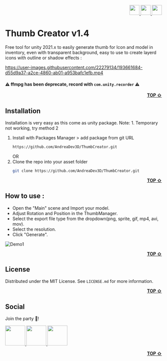 <div id="top"></div>

<!-- SMALL-SOCIAL -->
<p align="right">
  <a href="https://discord.gg/MBxDKkg6YK" target="_blank">
    <img src="https://user-images.githubusercontent.com/22279134/194764030-c0ed3ba3-8d86-4ae2-b56c-3ee88a41be81.png" width="32" />
  </a>    
  <a href="https://twitter.com/AndreaDev_3DArt" target="_blank">
    <img src="https://user-images.githubusercontent.com/22279134/194764036-e4fc3421-018a-4b3a-b763-2b803ee0c78e.png" width="32" />
  </a>  
  <a href="https://www.youtube.com/channel/UCPCCUYILXKV85aEJy9UqAtg" target="_blank">
    <img src="https://user-images.githubusercontent.com/22279134/194764031-4c4cd570-3482-482b-a80c-b4974abd94b3.png" width="32" />
  </a>  
</p>

<!-- DESCRIPTIONS -->
# Thumb Creator v1.4
Free tool for unity 2021.x to easily generate thumb for Icon and model in inventory, even with transparent background, easy to use to create layerd icons with outline or shadow effects :

https://user-images.githubusercontent.com/22279134/193661684-d55d9a37-a2ce-4860-ab01-a953bafc1efb.mp4

#### ⚠️ ffmpg has been deprecate, record with ```com.unity.recorder``` ⚠️

<p align="right"><b><a href="#top">TOP &#8679;</a></b></p>

<!-- INSTALLATION -->
## Installation
Installation is very easy as this come as unity package.
Note: 1. Temporary not working, try method 2

1. Install with Packages Manager > add package from git URL  
   ```sh
   https://github.com/AndreaDev3D/ThumbCreator.git
   ```
   OR
2. Clone the repo into your asset folder 
   ```sh
   git clone https://github.com/AndreaDev3D/ThumbCreator.git
   ```

<p align="right"><b><a href="#top">TOP &#8679;</a></b></p>

<!-- HOW TO -->
## How to use :
- Open the "Main" scene and Import your model.
- Adjust Rotation and Position in the ThumbManager.
- Select the export file type from the dropdown(png, sprite, gif, mp4, avi, mov).
- Select the resolution.
- Click "Generate".

![Demo1](https://user-images.githubusercontent.com/22279134/181652334-1276f523-3a6a-414d-9650-77c226931446.gif)

<p align="right"><b><a href="#top">TOP &#8679;</a></b></p>

<!-- LICENSE -->
## License
Distributed under the MIT License. See `LICENSE.md` for more information.

<p align="right"><b><a href="#top">TOP &#8679;</a></b></p>

<!-- SOCIAL -->
## Social
Join the party 🎉!

<p align="left">
  <a href="https://discord.gg/MBxDKkg6YK" target="_blank">
    <img src="https://user-images.githubusercontent.com/22279134/194764030-c0ed3ba3-8d86-4ae2-b56c-3ee88a41be81.png" width="64" />
  </a>    
  <a href="https://twitter.com/AndreaDev_3DArt" target="_blank">
    <img src="https://user-images.githubusercontent.com/22279134/194764036-e4fc3421-018a-4b3a-b763-2b803ee0c78e.png" width="64" />
  </a>  
  <a href="https://www.youtube.com/channel/UCPCCUYILXKV85aEJy9UqAtg" target="_blank">
    <img src="https://user-images.githubusercontent.com/22279134/194764031-4c4cd570-3482-482b-a80c-b4974abd94b3.png" width="64" />
  </a>  
</p>

<p align="right"><b><a href="#top">TOP &#8679;</a></b></p>
